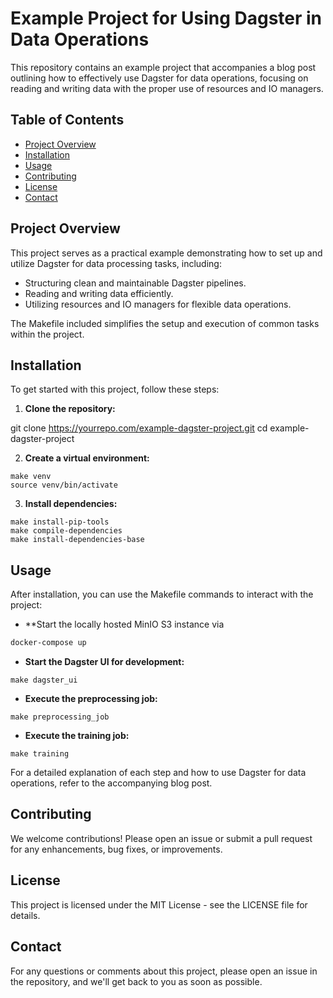 # Example Project for Using Dagster in Data Operations

This repository contains an example project that accompanies a blog post outlining how to effectively use Dagster for
data operations, focusing on reading and writing data with the proper use of resources and IO managers.

## Table of Contents

- [Project Overview](#project-overview)
- [Installation](#installation)
- [Usage](#usage)
- [Contributing](#contributing)
- [License](#license)
- [Contact](#contact)

## Project Overview

This project serves as a practical example demonstrating how to set up and utilize Dagster for data processing tasks,
including:

- Structuring clean and maintainable Dagster pipelines.
- Reading and writing data efficiently.
- Utilizing resources and IO managers for flexible data operations.

The Makefile included simplifies the setup and execution of common tasks within the project.

## Installation

To get started with this project, follow these steps:

1. **Clone the repository:**

git clone https://yourrepo.com/example-dagster-project.git
cd example-dagster-project

2. **Create a virtual environment:**
```make
make venv
source venv/bin/activate
```

3. **Install dependencies:**
```make
make install-pip-tools
make compile-dependencies
make install-dependencies-base
```

## Usage

After installation, you can use the Makefile commands to interact with the project:

- **Start the locally hosted MinIO S3 instance via

```bash
docker-compose up
```

- **Start the Dagster UI for development:**

```make
make dagster_ui
```

- **Execute the preprocessing job:**

```make
make preprocessing_job
```

- **Execute the training job:**

```make
make training
```

For a detailed explanation of each step and how to use Dagster for data operations, refer to the accompanying blog post.

## Contributing

We welcome contributions! Please open an issue or submit a pull request for any enhancements, bug fixes, or
improvements.

## License

This project is licensed under the MIT License - see the LICENSE file for details.

## Contact

For any questions or comments about this project, please open an issue in the repository, and we'll get back to you as
soon as possible.
